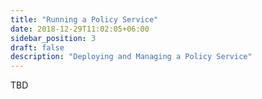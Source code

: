 ```yaml
---
title: "Running a Policy Service"
date: 2018-12-29T11:02:05+06:00
sidebar_position: 3
draft: false
description: "Deploying and Managing a Policy Service"
---
```


TBD
